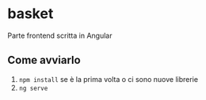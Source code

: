 # basket

Parte frontend scritta in Angular

## Come avviarlo

1. `npm install` se è la prima volta o ci sono nuove librerie
2. `ng serve`
